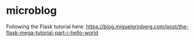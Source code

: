 # microblog
Following the Flask tutorial here: https://blog.miguelgrinberg.com/post/the-flask-mega-tutorial-part-i-hello-world

